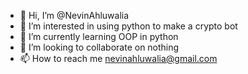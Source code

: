 - 👋 Hi, I’m @NevinAhluwalia
- 👀 I’m interested in using python to make a crypto bot
- 🌱 I’m currently learning OOP in python
- 💞️ I’m looking to collaborate on nothing
- 📫 How to reach me nevinahluwalia@gmail.com

<!---
NevinAhluwalia/NevinAhluwalia is a ✨ special ✨ repository because its `README.md` (this file) appears on your GitHub profile.
You can click the Preview link to take a look at your changes.
--->
